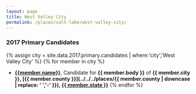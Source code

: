 ```yaml
---
layout: page
title: West Valley City
permalink: /places/salt-lake/west-valley-city/
---
```


### 2017 Primary Candidates
{% assign city = site.data.2017.primary.candidates | where:'city','West Valley City' %}
{% for member in city  %}
- <strong>[{{member.name}}](../../../people/{{member.id}})</strong>, Candidate for <strong>{{ member.body }}</strong> of <strong>{{ member.city }}, [{{ member.county }}](../../../places/{{ member.county | downcase | replace: ' ','-' }}), [{{ member.state }}](../../../places)</strong>
{% endfor %}
